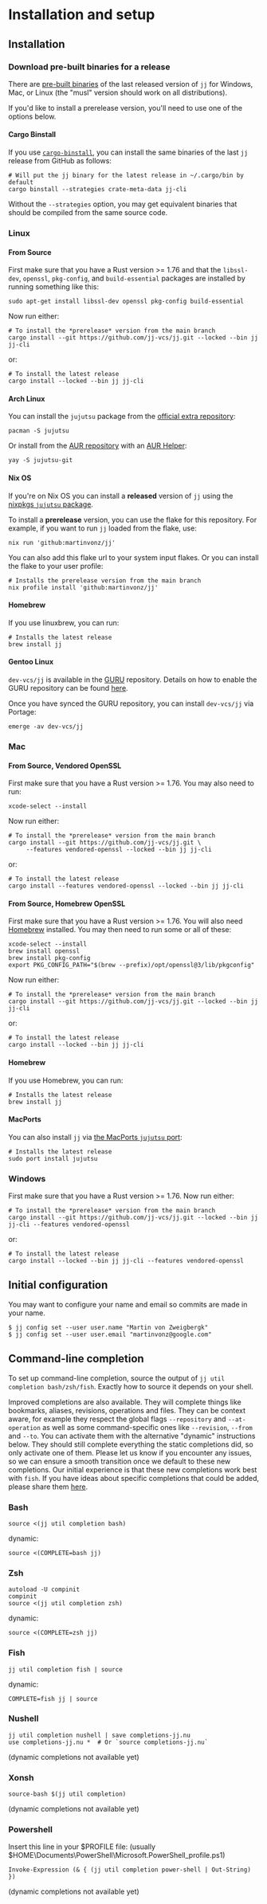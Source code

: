 # Installation and setup


## Installation

### Download pre-built binaries for a release

There are [pre-built binaries](https://github.com/jj-vcs/jj/releases/latest)
of the last released version of `jj` for Windows, Mac, or Linux (the "musl"
version should work on all distributions).

If you'd like to install a prerelease version, you'll need to use one of the
options below.

#### Cargo Binstall

If you use [`cargo-binstall`](https://github.com/cargo-bins/cargo-binstall), you
can install the same binaries of the last `jj` release from GitHub as follows:

```shell
# Will put the jj binary for the latest release in ~/.cargo/bin by default
cargo binstall --strategies crate-meta-data jj-cli
```

Without the `--strategies` option, you may get equivalent binaries that should
be compiled from the same source code.


### Linux

#### From Source

First make sure that you have a Rust version >= 1.76 and that the `libssl-dev`,
`openssl`, `pkg-config`, and `build-essential` packages are installed by running
something like this:

```shell
sudo apt-get install libssl-dev openssl pkg-config build-essential
```

Now run either:

```shell
# To install the *prerelease* version from the main branch
cargo install --git https://github.com/jj-vcs/jj.git --locked --bin jj jj-cli
```

or:

```shell
# To install the latest release
cargo install --locked --bin jj jj-cli
```

#### Arch Linux
You can install the `jujutsu` package from the [official extra repository](https://archlinux.org/packages/extra/x86_64/jujutsu/):

```
pacman -S jujutsu
```

Or install from the [AUR repository](https://aur.archlinux.org/packages/jujutsu-git) with an [AUR Helper](https://wiki.archlinux.org/title/AUR_helpers):

```
yay -S jujutsu-git
```

#### Nix OS

If you're on Nix OS you can install a **released** version of `jj` using the
[nixpkgs `jujutsu` package](https://search.nixos.org/packages?channel=unstable&show=jujutsu).

To install a **prerelease** version, you can use the flake for this repository.
For example, if you want to run `jj` loaded from the flake, use:

```shell
nix run 'github:martinvonz/jj'
```

You can also add this flake url to your system input flakes. Or you can
install the flake to your user profile:

```shell
# Installs the prerelease version from the main branch
nix profile install 'github:martinvonz/jj'
```

#### Homebrew

If you use linuxbrew, you can run:

```shell
# Installs the latest release
brew install jj
```

#### Gentoo Linux

`dev-vcs/jj` is available in the [GURU](https://wiki.gentoo.org/wiki/Project:GURU) repository.
Details on how to enable the GURU repository can be found [here](https://wiki.gentoo.org/wiki/Project:GURU/Information_for_End_Users).

Once you have synced the GURU repository, you can install `dev-vcs/jj` via Portage:


```
emerge -av dev-vcs/jj
```

### Mac

#### From Source, Vendored OpenSSL

First make sure that you have a Rust version >= 1.76. You may also need to run:

```shell
xcode-select --install
```

Now run either:

```shell
# To install the *prerelease* version from the main branch
cargo install --git https://github.com/jj-vcs/jj.git \
     --features vendored-openssl --locked --bin jj jj-cli
```

or:

```shell
# To install the latest release
cargo install --features vendored-openssl --locked --bin jj jj-cli
```

#### From Source, Homebrew OpenSSL

First make sure that you have a Rust version >= 1.76. You will also need
[Homebrew](https://brew.sh/) installed. You may then need to run some or all of
these:

```shell
xcode-select --install
brew install openssl
brew install pkg-config
export PKG_CONFIG_PATH="$(brew --prefix)/opt/openssl@3/lib/pkgconfig"
```

Now run either:

```shell
# To install the *prerelease* version from the main branch
cargo install --git https://github.com/jj-vcs/jj.git --locked --bin jj jj-cli
```

or:

```shell
# To install the latest release
cargo install --locked --bin jj jj-cli
```


#### Homebrew

If you use Homebrew, you can run:

```shell
# Installs the latest release
brew install jj
```

#### MacPorts

You can also install `jj` via [the MacPorts `jujutsu`
port](https://ports.macports.org/port/jujutsu/):

```shell
# Installs the latest release
sudo port install jujutsu
```

### Windows

First make sure that you have a Rust version >= 1.76. Now run either:

```shell
# To install the *prerelease* version from the main branch
cargo install --git https://github.com/jj-vcs/jj.git --locked --bin jj jj-cli --features vendored-openssl
```

or:

```shell
# To install the latest release
cargo install --locked --bin jj jj-cli --features vendored-openssl
```


## Initial configuration

You may want to configure your name and email so commits are made in your name.

```shell
$ jj config set --user user.name "Martin von Zweigbergk"
$ jj config set --user user.email "martinvonz@google.com"
```

## Command-line completion

To set up command-line completion, source the output of
`jj util completion bash/zsh/fish`. Exactly how to source it
depends on your shell.

Improved completions are also available. They will complete things like
bookmarks, aliases, revisions, operations and files. They can be context aware,
for example they respect the global flags `--repository` and `--at-operation` as
well as some command-specific ones like `--revision`, `--from` and `--to`. You
can activate them with the alternative "dynamic" instructions below. They should
still complete everything the static completions did, so only activate one of
them. Please let us know if you encounter any issues, so we can ensure a smooth
transition once we default to these new completions. Our initial experience
is that these new completions work best with `fish`. If you have ideas about
specific completions that could be added, please share them
[here](https://github.com/jj-vcs/jj/issues/4763).

### Bash

```shell
source <(jj util completion bash)
```

dynamic:

```shell
source <(COMPLETE=bash jj)
```

### Zsh

```shell
autoload -U compinit
compinit
source <(jj util completion zsh)
```

dynamic:

```shell
source <(COMPLETE=zsh jj)
```

### Fish

```shell
jj util completion fish | source
```

dynamic:

```shell
COMPLETE=fish jj | source
```

### Nushell

```nu
jj util completion nushell | save completions-jj.nu
use completions-jj.nu *  # Or `source completions-jj.nu`
```

(dynamic completions not available yet)

### Xonsh

```shell
source-bash $(jj util completion)
```

(dynamic completions not available yet)

### Powershell

Insert this line in your $PROFILE file:
(usually $HOME\Documents\PowerShell\Microsoft.PowerShell_profile.ps1)

```shell
Invoke-Expression (& { (jj util completion power-shell | Out-String) })
```

(dynamic completions not available yet)
